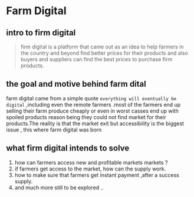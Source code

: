 # Farm Digital
## intro to firm digital
> firm digital is a platform that came out as an idea to help farmers in the country and beyond find better prices for their products and also buyers and suppliers can find the best prices to purchase firm products.
## the goal and motive behind farm dital
farm digital came from a simple quote ``everything will eventually be digital`` ,including even the remote farmers .most of the farmers end up selling their farm produce cheaply or even in worst casses end up with spoiled products reason being they could not find market for their products.The reality is that the market exit but accessibility is the biggest issue , this where farm digital was born
## what firm digital intends to solve
1. how can farmers access new and profitable markets markets ?
2. if  farmers get access to the market, how can the supply work.
3. how to make sure that farmers get instant payment ,after a success supply.
4. and much more still to be explored ..
